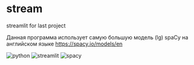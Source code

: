
# stream
streamlit for last project  

Данная программа использует самую большую модель (lg) spaCy на английском языке https://spacy.io/models/en  

![python](https://user-images.githubusercontent.com/104712265/214659875-55172c43-d529-4d5b-aff9-57dbd74337f9.svg)
![streamlit](https://user-images.githubusercontent.com/104712265/214660007-fa28dcb2-feb4-4203-bdbe-54e83b1d8659.svg)
![spacy](https://user-images.githubusercontent.com/104712265/214660023-25336bc4-e180-4afc-82be-6f6fc12e0e7a.svg)
